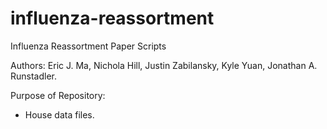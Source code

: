 # influenza-reassortment
Influenza Reassortment Paper Scripts

Authors: Eric J. Ma, Nichola Hill, Justin Zabilansky, Kyle Yuan, Jonathan A. Runstadler.

Purpose of Repository:
- House data files.
